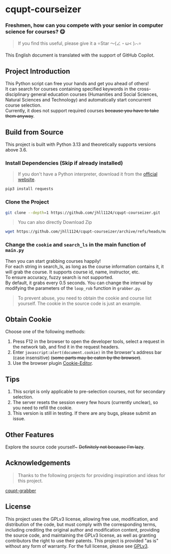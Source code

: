 # cqupt-courseizer

### Freshmen, how can you compete with your senior in computer science for courses? 😋

> If you find this useful, please give it a ⭐Star ～(∠・ω< )⌒⭐

This English document is translated with the support of GitHub Copilot.

## Project Introduction

This Python script can free your hands and get you ahead of others!  
It can search for courses containing specified keywords in the cross-disciplinary general education courses (Humanities and Social Sciences, Natural Sciences and Technology) and automatically start concurrent course selection.  
Currently, it does not support required courses ~~because you have to take them anyway~~.

## Build from Source

This project is built with Python 3.13 and theoretically supports versions above 3.6.

### Install Dependencies (Skip if already installed)

> If you don't have a Python interpreter, download it from the [official website](https://www.python.org/downloads/).

```bash
pip3 install requests
```

### Clone the Project

```bash
git clone --depth=1 https://github.com/jhll1124/cqupt-courseizer.git
```

> You can also directly Download Zip

```bash
wget https://github.com/jhll1124/cqupt-courseizer/archive/refs/heads/main.zip
```

### Change the `cookie` and `search_ls` in the main function of `main.py`

Then you can start grabbing courses happily!  
For each string in search_ls, as long as the course information contains it, it will grab the course. It supports course id, name, instructor, etc.  
To ensure accuracy, fuzzy search is not supported.  
By default, it grabs every 0.5 seconds. You can change the interval by modifying the parameters of the `loop_rob` function in `grabber.py`.

> To prevent abuse, you need to obtain the cookie and course list yourself. The cookie in the source code is just an example.

## Obtain Cookie

Choose one of the following methods:

1. Press F12 in the browser to open the developer tools, select a request in the network tab, and find it in the request headers.
2. Enter `javascript:alert(document.cookie)` in the browser's address bar (case insensitive) ~~(some parts may be eaten by the browser)~~.
3. Use the browser plugin [Cookie-Editor](https://chromewebstore.google.com/detail/cookie-editor/hlkenndednhfkekhgcdicdfddnkalmdm).

## Tips

1. This script is only applicable to pre-selection courses, not for secondary selection.
2. The server resets the session every few hours (currently unclear), so you need to refill the cookie.
3. This version is still in testing. If there are any bugs, please submit an issue.

## Other Features

Explore the source code yourself~ ~~Definitely not because I'm lazy~~.

## Acknowledgements

> Thanks to the following projects for providing inspiration and ideas for this project.

[cqupt-grabber](https://github.com/LgoLgo/cqupt-grabber)

## License

This project uses the GPLv3 license, allowing free use, modification, and distribution of the code, but must comply with the corresponding terms, including crediting the original author and modification content, providing the source code, and maintaining the GPLv3 license, as well as granting contributors the right to use their patents. This project is provided "as is" without any form of warranty. For the full license, please see [GPLv3](https://www.gnu.org/licenses/gpl-3.0.html).
